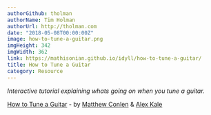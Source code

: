 ```yaml
---
authorGithub: tholman
authorName: Tim Holman
authorUrl: http://tholman.com
date: "2018-05-08T00:00:00Z"
image: how-to-tune-a-guitar.png
imgHeight: 342
imgWidth: 362
link: https://mathisonian.github.io/idyll/how-to-tune-a-guitar/
title: How to Tune a Guitar
category: Resource
---
```


_Interactive tutorial explaining whats going on when you tune a guitar._

[How to Tune a Guitar](https://mathisonian.github.io/idyll/how-to-tune-a-guitar/) - by [Matthew Conlen](https://mathisonian.com/) & [Alex Kale](https://github.com/kalealex)

